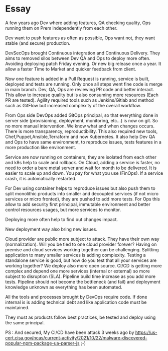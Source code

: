# Essay

A few years ago Dev where adding features, QA checking quality, Ops running them on Prem independently from each other.

Dev want to push features as often as possible, Ops want not, they want stable (and secure) production.

DevSecOps brought Continuous integration and Continuous Delivery. They aims to removed silos between Dev QA and Ops to deploy more often.
Avoiding deploying patch Friday evening. Or new big release once a year.
It allow a faster Time to Market and quicker feedback from client.

Now one feature is added in a Pull Request is running, service is built, deployed and tests are running. Only once all steps went fine code is merge in main branch.
Dev, QA, Ops are reviewing PR code and better interact.
This allow to increase quality but is also consuming more resources (Each PR are tested).
Agility required tools such as Jenkins/Gitlab and method such as GitFlow but increased complexity of the overall workflow.

From Ops side DevOps added GitOps principal, so that everything done in server side (provisioning, deployment, monitoring, etc...) is now on git. So no more manual intervention.
We know what and when changes occurs. There is more transparency, reproductibility.
This also required new tools, Chef,Puppet,Ansible,Terraform and now Kubernetes.
It also help Dev QA and Ops to have same environment, to reproduce issues, tests features in a more production like environment.

Service are now running on containers, they are isolated from each other and k8s help to scale and rollback.
On Cloud, adding a service is faster, no need to order a bare metal server and wait for month to be delivered. It is easier to scale up and down. You pay for what you use (FinOps).
If a service crash, it is automatically restarted.

For Dev using container helps to reproduce issues but also push them to split monolithic products into smaller and decoupled services (if not micro services or micro fronted), they are pushed to add more tests. For Ops this allow to add security first principal, immutable environment and better control resources usages, but more services to monitor.

Deploying more often help to find out changes impact.

New deployment way also bring new issues.

Cloud provider are public more subject to attack.
They have their own way (normalization). Will you be tied to one cloud provider forever?
Having on premise and cloud services working together can be challenging.
Splitting application to many smaller services is adding complexity. Testing a standalone service is good, but how do you test that all your services are working together?
We deploy also more open source.
CI/CD is getting more complex and depend one more services (internal or external) so more subject to disruption (SLA). Pipeline build time increase as you add more tests.
Pipeline should not become the bottleneck (and fail) and deployment knowledge unknown as everything has been automated.

All the tools and processes brought by DevOps require code. If done internal is is adding technical debt and like application code must be maintained.

They must as products follow best practices, be tested and deploy using the same principal.

PS : And secured, My CI/CD have been attack 3 weeks ago by https://us-cert.cisa.gov/ncas/current-activity/2021/10/22/malware-discovered-popular-npm-package-ua-parser-js ;-)
